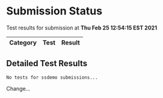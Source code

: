 # Submission Status

Test results for submission at **Thu Feb 25 12:54:15 EST 2021**

Category | Test | Result
---------|------|-------


## Detailed Test Results
```
No tests for ssdemo submissions...
```

Change...